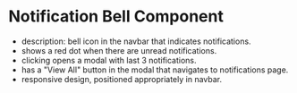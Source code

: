 # Notification Bell Component

- description: bell icon in the navbar that indicates notifications.
- shows a red dot when there are unread notifications.
- clicking opens a modal with last 3 notifications.
- has a "View All" button in the modal that navigates to notifications page.
- responsive design, positioned appropriately in navbar.
